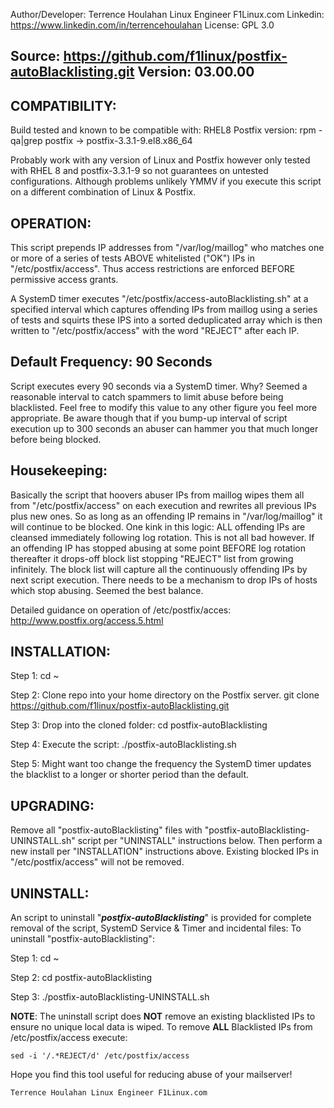Author/Developer: Terrence Houlahan Linux Engineer F1Linux.com
Linkedin:	https://www.linkedin.com/in/terrencehoulahan
License: GPL 3.0

Source:  https://github.com/f1linux/postfix-autoBlacklisting.git
Version: 03.00.00
----


COMPATIBILITY:
--
Build tested and known to be compatible with: RHEL8
Postfix version: rpm -qa|grep postfix -> postfix-3.3.1-9.el8.x86_64

Probably work with any version of Linux and Postfix however only tested with RHEL 8 and postfix-3.3.1-9 so not guarantees on untested configurations.
Although problems unlikely YMMV if you execute this script on a different combination of Linux & Postfix.

OPERATION:
--
This script prepends IP addresses from "/var/log/maillog" who matches one or more of a series of tests ABOVE whitelisted ("OK") IPs in "/etc/postfix/access".
Thus access restrictions are enforced BEFORE permissive access grants.

A SystemD timer executes "/etc/postfix/access-autoBlacklisting.sh" at a specified interval which captures offending IPs from maillog using a series of tests and
squirts these IPS into a sorted deduplicated array which is then written to "/etc/postfix/access" with the word "REJECT" after each IP. 


Default Frequency: 90 Seconds
--
Script executes every 90 seconds via a SystemD timer. Why? Seemed a reasonable interval to catch spammers to limit abuse before being blacklisted.
Feel free to modify this value to any other figure you feel more appropriate.
Be aware though that if you bump-up interval of script execution up to 300 seconds an abuser can hammer you that much longer before being blocked.

Housekeeping:
--
Basically the script that hoovers abuser IPs from maillog wipes them all from "/etc/postfix/access" on each execution and rewrites all previous IPs plus new ones.
So as long as an offending IP remains in "/var/log/maillog" it will continue to be blocked. One kink in this logic: ALL offending IPs are cleansed immediately following log rotation.
This is not all bad however. If an offending IP has stopped abusing at some point BEFORE log rotation thereafter it drops-off block list stopping "REJECT" list from growing infinitely.
The block list will capture all the continuously offending IPs by next script execution. There needs to be a mechanism to drop IPs of hosts which stop abusing. Seemed the best balance.


Detailed guidance on operation of /etc/postfix/acces:
      http://www.postfix.org/access.5.html


INSTALLATION:
--

Step 1: 
	cd ~

Step 2: Clone repo into your home directory on the Postfix server.
	git clone https://github.com/f1linux/postfix-autoBlacklisting.git

Step 3: Drop into the cloned folder:
	cd postfix-autoBlacklisting

Step 4: Execute the script:
	./postfix-autoBlacklisting.sh

Step 5: Might want too change the frequency the SystemD timer updates the blacklist to a longer or shorter period than the default.

UPGRADING:
--

Remove all "postfix-autoBlacklisting" files with "postfix-autoBlacklisting-UNINSTALL.sh" script per "UNINSTALL" instructions below.
Then perform a new install per "INSTALLATION" instructions above. Existing blocked IPs in "/etc/postfix/access" will not be removed.


UNINSTALL:
--

An script to uninstall "***postfix-autoBlacklisting***" is provided for complete removal of the script, SystemD Service & Timer and incidental files:
To uninstall "postfix-autoBlacklisting":

Step 1:
	cd ~

Step 2:
	cd postfix-autoBlacklisting

Step 3:
	./postfix-autoBlacklisting-UNINSTALL.sh	

**NOTE**: 	The uninstall script does **NOT** remove an existing blacklisted IPs to ensure no unique local data is wiped.
To remove **ALL** Blacklisted IPs from /etc/postfix/access execute:
			
	sed -i '/.*REJECT/d' /etc/postfix/access
	
Hope you find this tool useful for reducing abuse of your mailserver!

	Terrence Houlahan Linux Engineer F1Linux.com